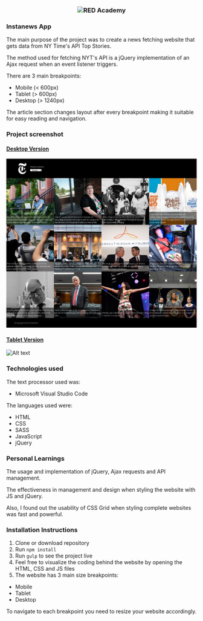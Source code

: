 <h3 align="center">
  <img src="http://designedgecanada.com/wp-content/uploads/2018/03/b9e11f0d-e030-447e-808a-3d0f6ed64084-620x130.png" alt="RED Academy" width="200">
</h3>

### Instanews App

<p>The main purpose of the project was to create a news fetching website that gets data from NY Time's API Top Stories.</p>
<p>The method used for fetching NYT's API is a jQuery implementation of an Ajax request when an event listener triggers.</p>

<p>There are 3 main breakpoints:

- Mobile (< 600px)
- Tablet (> 600px)
- Desktop (> 1240px)

The article section changes layout after every breakpoint making it suitable for easy reading and navigation.</p>

### Project screenshot

<h4 style = "text-decoration:underline">Desktop Version</h4>

![Alt text](images/instanews-desktop.jpg?raw=true "desktop-version")

<h4 style = "text-decoration:underline">Tablet Version</h4>

![Alt text](images/instanews-tablet.png?raw=true "tablet-version")

### Technologies used

The text processor used was:

- Microsoft Visual Studio Code

The languages used were:

- HTML
- CSS
- SASS
- JavaScript
- jQuery

### Personal Learnings

<p>The usage and implementation of jQuery, Ajax requests and API management.</p>

<p>The effectiveness in management and design when styling the website with JS and jQuery.</p>

<p>Also, I found out the usability of CSS Grid when styling complete websites was fast and powerful.</p>

### Installation Instructions

1. Clone or download repository
2. Run `npm install`
2. Run `gulp` to see the project live
3. Feel free to visualize the coding behind the website by opening the HTML, CSS and JS files
4. The website has 3 main size breakpoints:

  - Mobile
  - Tablet
  - Desktop

To navigate to each breakpoint you need to resize your website accordingly.

